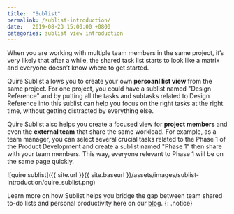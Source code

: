 ```yaml
---
title:  "Sublist"
permalink: /sublist-introduction/
date:   2019-08-23 15:00:00 +0800
categories: sublist view introduction
---
```

When you are working with multiple team members in the same project, it’s very likely that after a while, the shared task list starts to look like a matrix and everyone doesn’t know where to get started. 


Quire Sublist allows you to create your own **persoanl list view** from the same project. For one project, you could have a sublist named "Design Reference" and by putting all the tasks and subtasks related to Design Reference into this sublist can help you focus on the right tasks at the right time, without getting distracted by everything else. 

Quire Sublist also helps you create a focused view for **project members** and even the **external team** that share the same workload. For example, as a team manager, you can select several crucial tasks related to the Phase 1 of the Product Development and create a sublist named "Phase 1" then share with your team members. This way, everyone relevant to Phase 1 will be on the same page quickly. 


![quire sublist]({{ site.url }}{{ site.baseurl }}/assets/images/sublist-introduction/quire_sublist.png)

Learn more on how Sublist helps you bridge the gap between team shared to-do lists and personal productivity here on our [blog](https://quire.io/blog/p/Quire-sublist.html). 
{: .notice}